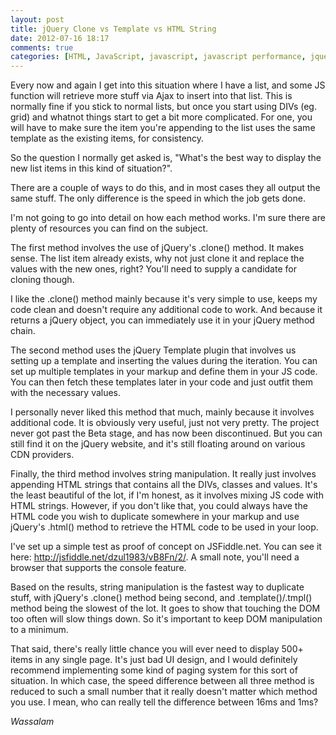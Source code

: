 ```yaml
---
layout: post
title: jQuery Clone vs Template vs HTML String
date: 2012-07-16 18:17
comments: true
categories: [HTML, JavaScript, javascript, javascript performance, jquery, jQuery, Web Development]
---
```

Every now and again I get into this situation where I have a list, and some JS function will retrieve more stuff via Ajax to insert into that list. This is normally fine if you stick to normal lists, but once you start using DIVs (eg. grid) and whatnot things start to get a bit more complicated. For one, you will have to make sure the item you're appending to the list uses the same template as the existing items, for consistency.

So the question I normally get asked is, "What's the best way to display the new list items in this kind of situation?".

There are a couple of ways to do this, and in most cases they all output the same stuff. The only difference is the speed in which the job gets done. 

I'm not going to go into detail on how each method works. I'm sure there are plenty of resources you can find on the subject.

The first method involves the use of jQuery's .clone() method. It makes sense. The list item already exists, why not just clone it and replace the values with the new ones, right? You'll need to supply a candidate for cloning though.

I like the .clone() method mainly because it's very simple to use, keeps my code clean and doesn't require any additional code to work. And because it returns a jQuery object, you can immediately use it in your jQuery method chain.

The second method uses the jQuery Template plugin that involves us setting up a template and inserting the values during the iteration. You can set up multiple templates in your markup and define them in your JS code. You can then fetch these templates later in your code and just outfit them with the necessary values.

I personally never liked this method that much, mainly because it involves additional code. It is obviously very useful, just not very pretty. The project never got past the Beta stage, and has now been discontinued. But you can still find it on the jQuery website, and it's still floating around on various CDN providers.

Finally, the third method involves string manipulation. It really just involves appending HTML strings that contains all the DIVs, classes and values. It's the least beautiful of the lot, if I'm honest, as it involves mixing JS code with HTML strings. However, if you don't like that, you could always have the HTML code you wish to duplicate somewhere in your markup and use jQuery's .html() method to retrieve the HTML code to be used in your loop.

I've set up a simple test as proof of concept on JSFiddle.net. You can see it here: <a href="http://jsfiddle.net/dzul1983/vB8Fn/2/" target="_blank">http://jsfiddle.net/dzul1983/vB8Fn/2/</a>. A small note, you'll need a browser that supports the console feature.

Based on the results, string manipulation is the fastest way to duplicate stuff, with jQuery's .clone() method being second, and .template()/.tmpl() method being the slowest of the lot. It goes to show that touching the DOM too often will slow things down. So it's important to keep DOM manipulation to a minimum.

That said, there's really little chance you will ever need to display 500+ items in any single page. It's just bad UI design, and I would definitely recommend implementing some kind of paging system for this sort of situation. In which case, the speed difference between all three method is reduced to such a small number that it really doesn't matter which method you use. I mean, who can really tell the difference between 16ms and 1ms?

<em>Wassalam</em>

